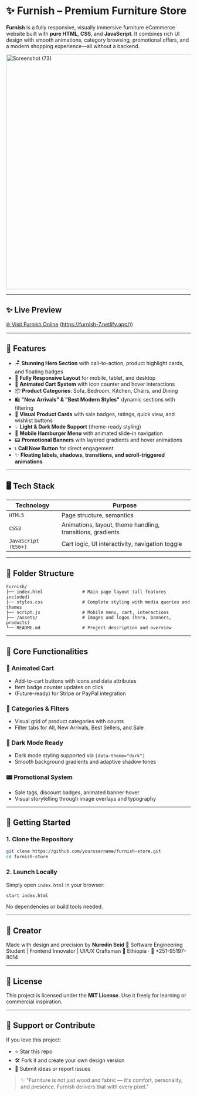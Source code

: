    # ✨ Furnish – Premium Furniture Store
 
**Furnish** is a fully responsive, visually immersive furniture eCommerce website built with **pure HTML**, **CSS**, and **JavaScript**. It combines rich UI design with smooth animations, category browsing, promotional offers, and a modern shopping experience—all without a backend.<br>

<img width="1195" height="640" alt="Screenshot (73)" src="https://github.com/user-attachments/assets/6cb30dec-8570-4195-817a-7051d7f575c7" />

---

## ✨ Live Preview

[🌐 Visit Furnish Online](https://furnish-7.netlify.app/)
(https://furnish-7.netlify.app/))

---

## 🌟 Features

* 🪑 **Stunning Hero Section** with call-to-action, product highlight cards, and floating badges
* 📱 **Fully Responsive Layout** for mobile, tablet, and desktop
* 🛒 **Animated Cart System** with icon counter and hover interactions
* 📦 **Product Categories**: Sofa, Bedroom, Kitchen, Chairs, and Dining
* 🛍️ **"New Arrivals" & "Best Modern Styles"** dynamic sections with filtering
* 📸 **Visual Product Cards** with sale badges, ratings, quick view, and wishlist buttons
* 💡 **Light & Dark Mode Support** (theme-ready styling)
* 🎯 **Mobile Hamburger Menu** with animated slide-in navigation
* 📟 **Promotional Banners** with layered gradients and hover animations
* 📞 **Call Now Button** for direct engagement
* ✨ **Floating labels, shadows, transitions, and scroll-triggered animations**

---

## 🖥️ Tech Stack

| Technology          | Purpose                                                    |
| ------------------- | ---------------------------------------------------------- |
| `HTML5`             | Page structure, semantics                                  |
| `CSS3`              | Animations, layout, theme handling, transitions, gradients |
| `JavaScript (ES6+)` | Cart logic, UI interactivity, navigation toggle            |

---

## 📂 Folder Structure

```plaintext
Furnish/
├── index.html               # Main page layout (all features included)
├── styles.css               # Complete styling with media queries and themes
├── script.js                # Mobile menu, cart, interactions
├── /assets/                 # Images and logos (hero, banners, products)
└── README.md                # Project description and overview
```

---

## 🔧 Core Functionalities

### 🛒 Animated Cart

* Add-to-cart buttons with icons and data attributes
* Item badge counter updates on click
* (Future-ready) for Stripe or PayPal integration

### 📂 Categories & Filters

* Visual grid of product categories with counts
* Filter tabs for All, New Arrivals, Best Sellers, and Sale

### 🌙 Dark Mode Ready

* Dark mode styling supported via `[data-theme="dark"]`
* Smooth background gradients and adaptive shadow tones

### 📟 Promotional System

* Sale tags, discount badges, animated banner hover
* Visual storytelling through image overlays and typography

---

## 🚀 Getting Started

### 1. Clone the Repository

```bash
git clone https://github.com/yourusername/furnish-store.git
cd furnish-store
```

### 2. Launch Locally

Simply open `index.html` in your browser:

```bash
start index.html
```

No dependencies or build tools needed.

---

## 🧠 Creator

Made with design and precision by
**Nuredin Seid**
🚀 Software Engineering Student | Frontend Innovator | UI/UX Craftsman
📍 Ethiopia · 📱 +251-95197-8014

---

## 📜 License

This project is licensed under the **MIT License**.
Use it freely for learning or commercial inspiration.

---

## 🙌 Support or Contribute

If you love this project:

* ⭐ Star this repo
* 🛠️ Fork it and create your own design version
* 💬 Submit ideas or report issues

> ✨ "Furniture is not just wood and fabric — it's comfort, personality, and presence. Furnish delivers that with every pixel."
